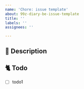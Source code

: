 ```yaml
---
name: 'Chore: issue template'
about: 99z-diary-be-issue-template
title: ''
labels: ''
assignees: ''

---
```


<!-- 이슈 제목
[<이슈 종류>] <알아보기 쉽게 제목 작성>
-->

<!-- 담당자와 라벨 넣었는지 확인하세요. -->

<!-- 왜 이슈를 열었는가 -->
## 📔 Description

<!-- 무엇을 할 것인가를 체크박스로 만들고 작업이 끝날 때마다 체크하면서 진행 -->
## 🐈 Todo
- [ ] todo1
